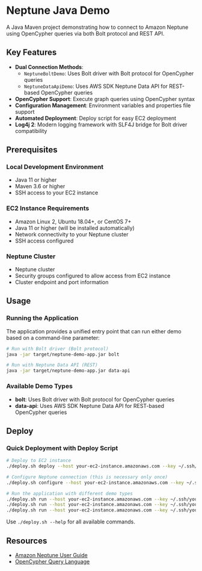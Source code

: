 # Neptune Java Demo

A Java Maven project demonstrating how to connect to Amazon Neptune using OpenCypher queries via both Bolt protocol and REST API.

## Key Features

- **Dual Connection Methods**: 
  - `NeptuneBoltDemo`: Uses Bolt driver with Bolt protocol for OpenCypher queries
  - `NeptuneDataApiDemo`: Uses AWS SDK Neptune Data API for REST-based OpenCypher queries
- **OpenCypher Support**: Execute graph queries using OpenCypher syntax
- **Configuration Management**: Environment variables and properties file support
- **Automated Deployment**: Deploy script for easy EC2 deployment
- **Log4j 2**: Modern logging framework with SLF4J bridge for Bolt driver compatibility

## Prerequisites

### Local Development Environment
- Java 11 or higher
- Maven 3.6 or higher
- SSH access to your EC2 instance

### EC2 Instance Requirements
- Amazon Linux 2, Ubuntu 18.04+, or CentOS 7+
- Java 11 or higher (will be installed automatically)
- Network connectivity to your Neptune cluster
- SSH access configured

### Neptune Cluster
- Neptune cluster
- Security groups configured to allow access from EC2 instance
- Cluster endpoint and port information

## Usage

### Running the Application

The application provides a unified entry point that can run either demo based on a command-line parameter:

```bash
# Run with Bolt driver (Bolt protocol)
java -jar target/neptune-demo-app.jar bolt

# Run with Neptune Data API (REST)
java -jar target/neptune-demo-app.jar data-api
```

### Available Demo Types

- **bolt**: Uses Bolt driver with Bolt protocol for OpenCypher queries
- **data-api**: Uses AWS SDK Neptune Data API for REST-based OpenCypher queries

## Deploy

### Quick Deployment with Deploy Script

```bash
# Deploy to EC2 instance
./deploy.sh deploy --host your-ec2-instance.amazonaws.com --key ~/.ssh/your-key.pem

# Configure Neptune connection (this is necessary only once)
./deploy.sh configure --host your-ec2-instance.amazonaws.com --key ~/.ssh/your-key.pem

# Run the application with different demo types
./deploy.sh run --host your-ec2-instance.amazonaws.com --key ~/.ssh/your-key.pem                    # Bolt demo (default)
./deploy.sh run --host your-ec2-instance.amazonaws.com --key ~/.ssh/your-key.pem --demo-type bolt  # Bolt demo
./deploy.sh run --host your-ec2-instance.amazonaws.com --key ~/.ssh/your-key.pem --demo-type data-api # Data API demo
```

Use `./deploy.sh --help` for all available commands.

## Resources

- [Amazon Neptune User Guide](https://docs.aws.amazon.com/neptune/latest/userguide/)
- [OpenCypher Query Language](https://opencypher.org/)
